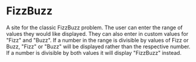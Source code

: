 # FizzBuzz

A site for the classic FizzBuzz problem. The user can enter the range of values they would like displayed. They can also enter in custom values for "Fizz" and "Buzz". If a number in the range is divisible by values of Fizz or Buzz, "Fizz" or "Buzz" will be displayed rather than the respective number. If a number is divisible by both values it will display "FizzBuzz" instead.
